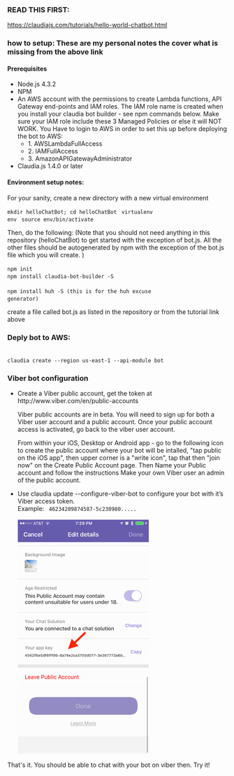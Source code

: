 <h3>READ THIS FIRST: </h3> 
<a href="https://claudiajs.com/tutorials/hello-world-chatbot.html">https://claudiajs.com/tutorials/hello-world-chatbot.html</a>

<h3>how to setup: These are my personal notes the cover what is missing from the above link</h3>

<h4>Prerequisites</h4>

<ul>
<li>Node.js 4.3.2
<li>NPM
<li>An AWS account with the permissions to create Lambda functions, API Gateway end-points and IAM roles.
The IAM role name is created when you install your claudia bot builder - see npm commands below.
Make sure your IAM role include these 3 Managed Policies or else it will NOT WORK. You Have to login to AWS in
order to set this up before deploying the bot to AWS:
<ul>
<li>1. AWSLambdaFullAccess
<li>2. IAMFullAccess
<li>3. AmazonAPIGatewayAdministrator
</ul>
<li>Claudia.js 1.4.0 or later
</ul>

<h4>Environment setup notes: </h4>

For your sanity, create a new directory with a new virtual environment

<code>mkdir helloChatBot; cd helloChatBot </code>
<code>virtualenv env </code>
<code>source env/bin/activate</code>

Then, do the following:
(Note that you should not need anything in this repository (helloChatBot) to get started with the exception of bot.js. 
All the other files should be autogenerated by npm with the exception of the bot.js file which you will create. )

<code>npm init</code> </br>
<code>npm install claudia-bot-builder -S </code></br>
<code>npm install huh -S  (this is for the huh excuse generator)</code></br>

<p>create a file called bot.js as listed in the repository or from the tutorial link above</p>

<h3>Deply bot to AWS:</h3>
<code>
claudia create --region us-east-1 --api-module bot
</code>

<h3>Viber bot configuration</h3>

<ul>
<li>Create a Viber public account, get the token at http://www.viber.com/en/public-accounts
<p>Viber public accounts are in beta. You will need to sign up for both a Viber user account and a public account. Once your
public account access is activated, go back to the viber user account. </p>

<p>From within your iOS, Desktop or Android app - go to the following icon to
create the public account where your bot will be intalled, 
"tap public on the iOS app", then upper corner is a "write icon", tap that
then "join now" on the Create Public Account page. Then Name your Public account and follow the instructions
Make your own Viber user an admin of the public account.</p>

<li>Use claudia update --configure-viber-bot to configure your bot with it’s Viber access token. <br>
Example: <code> 46234209874587-5c230980..... </code>
<br><br>
<img src="IMG_8567.PNG" width="300"/>

</ul>

That's it. You should be able to chat with your bot on viber then. Try it!

